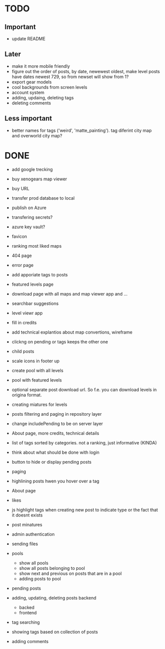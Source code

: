 # TODO

## Important
- update README

## Later
- make it more mobile friendly
- figure out the order of posts, by date, newewest oldest, make level posts have dates newest 729, so from newset will show from 1?
- export gear models
- cool backgrounds from screen levels
- account system
- adding, updaing, deleting tags
- deleting comments

## Less important
- better names for tags ('weird', 'matte_painting'). tag diferint city map and overworld city map?


# DONE
- add google trecking
- buy xenogears map viewer
- buy URL
- transfer prod database to local
- publish on Azure
- transfering secrets?
- azure key vault?
- favicon
- ranking most liked maps
- 404 page
- error page
- add apporiate tags to posts
- featured levels page
- download page with all maps and map viewer app and ...
- searchbar suggestions
- level viewr app
- fill in credits
- add technical explantios about map convertions, wireframe 
- clickng on pending or tags keeps the other one
- child posts
- scale icons in footer up
- create pool with all levels
- pool with featured levels
- optional separate post download url. So f.e. you can download levels in origina format.
- creating miatures for levels
- posts filtering and paging in repository layer
- change includePending to be on server layer
- About page, more credits, technical details
- list of tags sorted by categories. not a ranking, just informative (KINDA)
- think about what should be done with login 
- button to hide or display pending posts
- paging
- highlining posts hwen you hover over a tag
- About page
- likes
- js highlight tags when creating new post to indicate type or the fact that it doesnt exists
- post minatures
- admin authentication
- sending files
- pools
	- show all pools
	- show all posts belonging to pool
	- show next and previous on posts that are in a pool
	- adding posts to pool

- pending posts

- adding, updating, deleting posts backend
	- backed
	- frontend


- tag searching 
- showing tags based on collection of posts

- adding comments